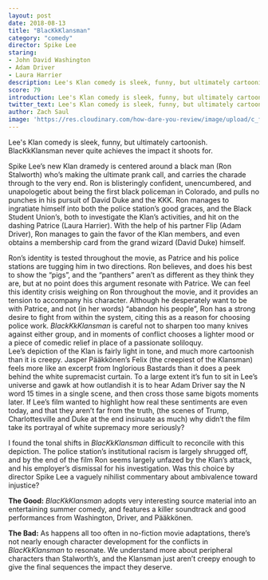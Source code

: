 ```yaml
---
layout: post
date: 2018-08-13
title: "BlacKkKlansman"
category: "comedy"
director: Spike Lee
staring:
- John David Washington
- Adam Driver
- Laura Harrier
description: Lee's Klan comedy is sleek, funny, but ultimately cartoonish. BlacKkKlansman never quite achieves the impact it shoots for.
score: 79
introduction: Lee's Klan comedy is sleek, funny, but ultimately cartoonish. BlacKkKlansman never quite achieves the impact it shoots for.
twitter_text: Lee's Klan comedy is sleek, funny, but ultimately cartoonish. BlacKkKlansman never quite achieves the impact it shoots for.
author: Zach Saul
image: 'https://res.cloudinary.com/how-dare-you-review/image/upload/c_fill,h_399,w_760/v1529979103/BlacKkKlansman.jpg'
---
```




Lee's Klan comedy is sleek, funny, but ultimately cartoonish. BlacKkKlansman never quite achieves the impact it shoots for.  

Spike Lee’s new Klan dramedy is centered around a black man (Ron Stalworth) who’s making the ultimate prank call, and carries the charade through to the very end. Ron is blisteringly confident, unencumbered, and unapologetic about being the first black policeman in Colorado, and pulls no punches in his pursuit of David Duke and the KKK. Ron manages to ingratiate himself into both the police station’s good graces, and the Black Student Union’s, both to investigate the Klan’s activities, and hit on the dashing Patrice (Laura Harrier). With the help of his partner Flip (Adam Driver), Ron manages to gain the favor of the Klan members, and even obtains a membership card from the grand wizard (David Duke) himself.

Ron’s identity is tested throughout the movie, as Patrice and his police stations are tugging him in two directions. Ron believes, and does his best to show the “pigs”, and the “panthers” aren’t as different as they think they are, but at no point does this argument resonate with Patrice. We can feel this identity crisis weighing on Ron throughout the movie, and it provides an tension to accompany his character. Although he desperately want to be with Patrice, and not (in her words) “abandon his people”, Ron has a strong desire to fight from within the system, citing this as a reason for choosing police work. *BlackKkKlansman* is careful not to sharpen too many knives against either group, and in moments of conflict chooses a lighter mood or a piece of comedic relief in place of a passionate soliloquy.    
Lee’s depiction of the Klan is fairly light in tone, and much more cartoonish than it is creepy. Jasper Pääkkönen’s Felix (the creepiest of the Klansman) feels more like an excerpt from Inglorious Bastards than it does a peek behind the white supremacist curtain. To a large extent it’s fun to sit in Lee’s universe and gawk at how outlandish it is to hear Adam Driver say the N word 15 times in a single scene, and then cross those same bigots moments later. If Lee’s film wanted to highlight how real these sentiments are even today, and that they aren’t far from the truth, (the scenes of Trump, Charlottesville and Duke at the end insinuate as much) why didn’t the film take its portrayal of white supremacy more seriously?

I found the tonal shifts in *BlacKkKlansman* difficult to reconcile with this depiction. The police station’s institutional racism is largely shrugged off, and by the end of the film Ron seems largely unfazed by the Klan’s attack, and his employer’s dismissal for his investigation. Was this choice by director Spike Lee a vaguely nihilist commentary about ambivalence toward injustice?   

**The Good:** *BlacKkKlansman* adopts very interesting source material into an entertaining summer comedy, and features a killer soundtrack and good performances from Washington, Driver, and Pääkkönen.

**The Bad:** As happens all too often in no-fiction movie adaptations, there’s not nearly enough character development for the conflicts in *BlacKkKlansman* to resonate. We understand more about peripheral characters than Stalworth’s, and the Klansman just aren’t creepy enough to give the final sequences the impact they deserve.  
